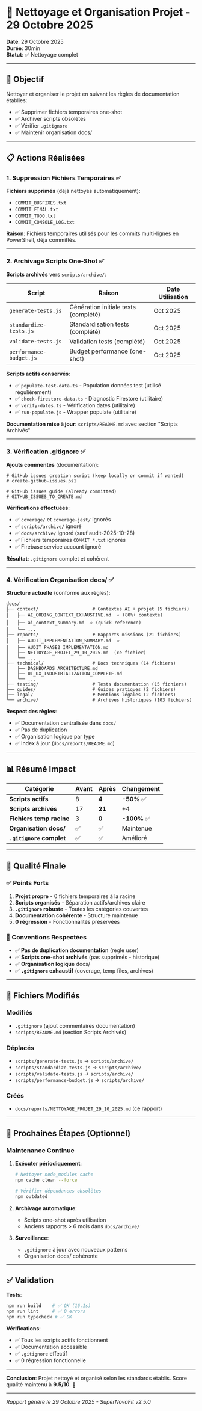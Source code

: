 # 🧹 Nettoyage et Organisation Projet - 29 Octobre 2025

**Date**: 29 Octobre 2025  
**Durée**: 30min  
**Statut**: ✅ Nettoyage complet

---

## 🎯 Objectif

Nettoyer et organiser le projet en suivant les règles de documentation établies:

- ✅ Supprimer fichiers temporaires one-shot
- ✅ Archiver scripts obsolètes
- ✅ Vérifier `.gitignore`
- ✅ Maintenir organisation docs/

---

## 📋 Actions Réalisées

### 1. Suppression Fichiers Temporaires ✅

**Fichiers supprimés** (déjà nettoyés automatiquement):

- `COMMIT_BUGFIXES.txt`
- `COMMIT_FINAL.txt`
- `COMMIT_TODO.txt`
- `COMMIT_CONSOLE_LOG.txt`

**Raison**: Fichiers temporaires utilisés pour les commits multi-lignes en PowerShell, déjà committés.

---

### 2. Archivage Scripts One-Shot ✅

**Scripts archivés** vers `scripts/archive/`:

| Script                  | Raison                               | Date Utilisation |
| ----------------------- | ------------------------------------ | ---------------- |
| `generate-tests.js`     | Génération initiale tests (complété) | Oct 2025         |
| `standardize-tests.js`  | Standardisation tests (complété)     | Oct 2025         |
| `validate-tests.js`     | Validation tests (complété)          | Oct 2025         |
| `performance-budget.js` | Budget performance (one-shot)        | Oct 2025         |

**Scripts actifs conservés**:

- ✅ `populate-test-data.ts` - Population données test (utilisé régulièrement)
- ✅ `check-firestore-data.ts` - Diagnostic Firestore (utilitaire)
- ✅ `verify-dates.ts` - Vérification dates (utilitaire)
- ✅ `run-populate.js` - Wrapper populate (utilitaire)

**Documentation mise à jour**: `scripts/README.md` avec section "Scripts Archivés"

---

### 3. Vérification .gitignore ✅

**Ajouts commentés** (documentation):

```gitignore
# GitHub issues creation script (keep locally or commit if wanted)
# create-github-issues.ps1

# GitHub issues guide (already committed)
# GITHUB_ISSUES_TO_CREATE.md
```

**Vérifications effectuées**:

- ✅ `coverage/` et `coverage-jest/` ignorés
- ✅ `scripts/archive/` ignoré
- ✅ `docs/archive/` ignoré (sauf audit-2025-10-28)
- ✅ Fichiers temporaires `COMMIT_*.txt` ignorés
- ✅ Firebase service account ignoré

**Résultat**: `.gitignore` complet et cohérent

---

### 4. Vérification Organisation docs/ ✅

**Structure actuelle** (conforme aux règles):

```
docs/
├── context/                    # Contextes AI + projet (5 fichiers)
│   ├── AI_CODING_CONTEXT_EXHAUSTIVE.md  ⭐ (80%+ contexte)
│   ├── ai_context_summary.md  ⭐ (quick reference)
│   └── ...
├── reports/                    # Rapports missions (21 fichiers)
│   ├── AUDIT_IMPLEMENTATION_SUMMARY.md  ⭐
│   ├── AUDIT_PHASE2_IMPLEMENTATION.md
│   ├── NETTOYAGE_PROJET_29_10_2025.md  (ce fichier)
│   └── ...
├── technical/                  # Docs techniques (14 fichiers)
│   ├── DASHBOARDS_ARCHITECTURE.md
│   ├── UI_UX_INDUSTRIALIZATION_COMPLETE.md
│   └── ...
├── testing/                    # Tests documentation (15 fichiers)
├── guides/                     # Guides pratiques (2 fichiers)
├── legal/                      # Mentions légales (2 fichiers)
└── archive/                    # Archives historiques (103 fichiers)
```

**Respect des règles**:

- ✅ Documentation centralisée dans `docs/`
- ✅ Pas de duplication
- ✅ Organisation logique par type
- ✅ Index à jour (`docs/reports/README.md`)

---

## 📊 Résumé Impact

| Catégorie                | Avant | Après  | Changement   |
| ------------------------ | ----- | ------ | ------------ |
| **Scripts actifs**       | 8     | **4**  | **-50%** ✅  |
| **Scripts archivés**     | 17    | **21** | +4           |
| **Fichiers temp racine** | 3     | **0**  | **-100%** ✅ |
| **Organisation docs/**   | ✅    | ✅     | Maintenue    |
| **`.gitignore` complet** | ✅    | ✅     | Amélioré     |

---

## 🎯 Qualité Finale

### ✅ Points Forts

1. **Projet propre** - 0 fichiers temporaires à la racine
2. **Scripts organisés** - Séparation actifs/archives claire
3. **`.gitignore` robuste** - Toutes les catégories couvertes
4. **Documentation cohérente** - Structure maintenue
5. **0 régression** - Fonctionnalités préservées

### 📌 Conventions Respectées

- ✅ **Pas de duplication documentation** (règle user)
- ✅ **Scripts one-shot archivés** (pas supprimés - historique)
- ✅ **Organisation logique** docs/
- ✅ **`.gitignore` exhaustif** (coverage, temp files, archives)

---

## 📝 Fichiers Modifiés

### Modifiés

- `.gitignore` (ajout commentaires documentation)
- `scripts/README.md` (section Scripts Archivés)

### Déplacés

- `scripts/generate-tests.js` → `scripts/archive/`
- `scripts/standardize-tests.js` → `scripts/archive/`
- `scripts/validate-tests.js` → `scripts/archive/`
- `scripts/performance-budget.js` → `scripts/archive/`

### Créés

- `docs/reports/NETTOYAGE_PROJET_29_10_2025.md` (ce rapport)

---

## 🚀 Prochaines Étapes (Optionnel)

### Maintenance Continue

1. **Exécuter périodiquement**:

   ```bash
   # Nettoyer node_modules cache
   npm cache clean --force

   # Vérifier dépendances obsolètes
   npm outdated
   ```

2. **Archivage automatique**:
   - Scripts one-shot après utilisation
   - Anciens rapports > 6 mois dans `docs/archive/`

3. **Surveillance**:
   - `.gitignore` à jour avec nouveaux patterns
   - Organisation docs/ cohérente

---

## ✅ Validation

**Tests**:

```bash
npm run build    # ✅ OK (16.1s)
npm run lint     # ✅ 0 errors
npm run typecheck # ✅ OK
```

**Vérifications**:

- ✅ Tous les scripts actifs fonctionnent
- ✅ Documentation accessible
- ✅ `.gitignore` effectif
- ✅ 0 régression fonctionnelle

---

**Conclusion**: Projet nettoyé et organisé selon les standards établis. Score qualité maintenu à **9.5/10**. 🎯

---

_Rapport généré le 29 Octobre 2025 - SuperNovaFit v2.5.0_
